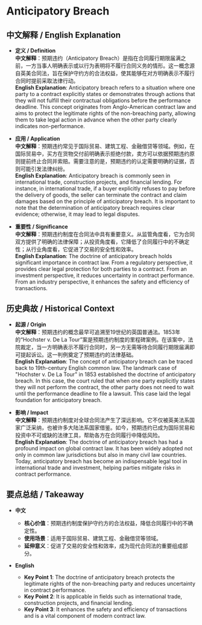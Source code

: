 # Anticipatory Breach

## 中文解释 / English Explanation

* **定义 / Definition**  
  **中文解释**：预期违约（Anticipatory Breach）是指在合同履行期限届满之前，一方当事人明确表示或以行为表明将不履行合同义务的情形。这一概念源自英美合同法，旨在保护守约方的合法权益，使其能够在对方明确表示不履行合同时提前采取法律行动。  
  **English Explanation**: Anticipatory breach refers to a situation where one party to a contract explicitly states or demonstrates through actions that they will not fulfill their contractual obligations before the performance deadline. This concept originates from Anglo-American contract law and aims to protect the legitimate rights of the non-breaching party, allowing them to take legal action in advance when the other party clearly indicates non-performance.

* **应用 / Application**  
  **中文解释**：预期违约常见于国际贸易、建筑工程、金融借贷等领域。例如，在国际贸易中，买方在货物交付前明确表示拒绝付款，卖方可以依据预期违约原则提前终止合同并索赔。需要注意的是，预期违约的认定需要明确的证据，否则可能引发法律纠纷。  
  **English Explanation**: Anticipatory breach is commonly seen in international trade, construction projects, and financial lending. For instance, in international trade, if a buyer explicitly refuses to pay before the delivery of goods, the seller can terminate the contract and claim damages based on the principle of anticipatory breach. It is important to note that the determination of anticipatory breach requires clear evidence; otherwise, it may lead to legal disputes.

* **重要性 / Significance**  
  **中文解释**：预期违约制度在合同法中具有重要意义。从监管角度看，它为合同双方提供了明确的法律保障；从投资角度看，它降低了合同履行中的不确定性；从行业角度看，它促进了交易的安全性和效率。  
  **English Explanation**: The doctrine of anticipatory breach holds significant importance in contract law. From a regulatory perspective, it provides clear legal protection for both parties to a contract. From an investment perspective, it reduces uncertainty in contract performance. From an industry perspective, it enhances the safety and efficiency of transactions.

## 历史典故 / Historical Context

* **起源 / Origin**  
  **中文解释**：预期违约的概念最早可追溯至19世纪的英国普通法。1853年的“Hochster v. De La Tour”案是预期违约制度的里程碑案例。在该案中，法院裁定，当一方明确表示不履行合同时，另一方无需等待合同履行期限届满即可提起诉讼。这一判例奠定了预期违约的法律基础。  
  **English Explanation**: The concept of anticipatory breach can be traced back to 19th-century English common law. The landmark case of "Hochster v. De La Tour" in 1853 established the doctrine of anticipatory breach. In this case, the court ruled that when one party explicitly states they will not perform the contract, the other party does not need to wait until the performance deadline to file a lawsuit. This case laid the legal foundation for anticipatory breach.

* **影响 / Impact**  
  **中文解释**：预期违约制度对全球合同法产生了深远影响。它不仅被英美法系国家广泛采纳，也被许多大陆法系国家借鉴。如今，预期违约已成为国际贸易和投资中不可或缺的法律工具，帮助各方在合同履行中降低风险。  
  **English Explanation**: The doctrine of anticipatory breach has had a profound impact on global contract law. It has been widely adopted not only in common law jurisdictions but also in many civil law countries. Today, anticipatory breach has become an indispensable legal tool in international trade and investment, helping parties mitigate risks in contract performance.

## 要点总结 / Takeaway

* **中文**  
  - **核心价值**：预期违约制度保护守约方的合法权益，降低合同履行中的不确定性。  
  - **使用场景**：适用于国际贸易、建筑工程、金融借贷等领域。  
  - **延伸意义**：促进了交易的安全性和效率，成为现代合同法的重要组成部分。

* **English**  
  - **Key Point 1**: The doctrine of anticipatory breach protects the legitimate rights of the non-breaching party and reduces uncertainty in contract performance.  
  - **Key Point 2**: It is applicable in fields such as international trade, construction projects, and financial lending.  
  - **Key Point 3**: It enhances the safety and efficiency of transactions and is a vital component of modern contract law.